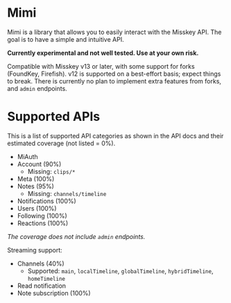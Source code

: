 # Mimi
Mimi is a library that allows you to easily interact with the Misskey API. The goal is to have a simple and intuitive API.

**Currently experimental and not well tested. Use at your own risk.**

Compatible with Misskey v13 or later, with some support for forks (FoundKey, Firefish). v12 is supported on a best-effort basis; expect things to break. There is currently no plan to implement extra features from forks, and `admin` endpoints.

# Supported APIs
This is a list of supported API categories as shown in the API docs and their estimated coverage (not listed = 0%).
- MiAuth
- Account (90%)
    - Missing: `clips/*`
- Meta (100%)
- Notes (95%)
    - Missing: `channels/timeline`
- Notifications (100%)
- Users (100%)
- Following (100%)
- Reactions (100%)

*The coverage does not include `admin` endpoints.*

Streaming support:
- Channels (40%)
    - Supported: `main`, `localTimeline`, `globalTimeline`, `hybridTimeline`, `homeTimeline`
- Read notification
- Note subscription (100%)
